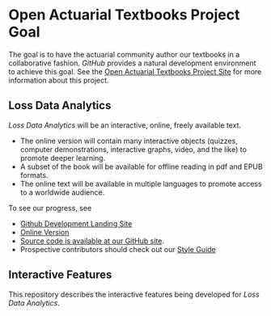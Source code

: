 
# Open Actuarial Textbooks Project Goal
The goal is to have the actuarial community author our textbooks in a collaborative fashion. *GitHub* provides a natural development environment to achieve this goal. See the [Open Actuarial Textbooks Project Site](https://OpenActTexts.github.io) for more information about this project.

## Loss Data Analytics

*Loss Data Analytics* will be an interactive, online, freely available text.
* The online version will contain many interactive objects (quizzes, computer demonstrations, interactive graphs, video, and the like) to promote deeper learning.
* A subset of the book will be available for offline reading in pdf and EPUB formats.
* The online text will be available in multiple languages to promote access to a worldwide audience.

To see our progress, see
* [Github Development Landing Site](https://ewfrees.github.io/)
* [Online Version](https://ewfrees.github.io/Loss-Data-Analytics/index.html)
* [Source code is available at our GitHub site](https://github.com/OpenActTexts/Loss-Data-Analytics).
* Prospective contributors should check out our [Style Guide](https://OpenActTexts.github.io/StyleGuideLDA/index.html)

## Interactive Features

This repository describes the interactive features being developed for *Loss Data Analytics*.


